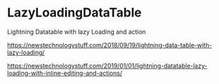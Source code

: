 # LazyLoadingDataTable


Lightning Datatable with lazy Loading and action

https://newstechnologystuff.com/2018/09/19/lightning-data-table-with-lazy-loading/

https://newstechnologystuff.com/2019/01/01/lightning-datatable-lazy-loading-with-inline-editing-and-actions/
